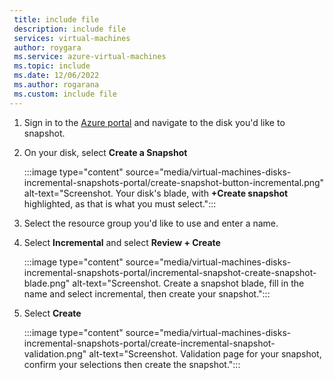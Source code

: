 ```yaml
---
 title: include file
 description: include file
 services: virtual-machines
 author: roygara
 ms.service: azure-virtual-machines
 ms.topic: include
 ms.date: 12/06/2022
 ms.author: rogarana
 ms.custom: include file
---
```

1. Sign in to the [Azure portal](https://portal.azure.com) and navigate to the disk you'd like to snapshot.
1. On your disk, select **Create a Snapshot**

    :::image type="content" source="media/virtual-machines-disks-incremental-snapshots-portal/create-snapshot-button-incremental.png" alt-text="Screenshot. Your disk's blade, with **+Create snapshot** highlighted, as that is what you must select.":::

1. Select the resource group you'd like to use and enter a name.
1. Select **Incremental** and select **Review + Create**

    :::image type="content" source="media/virtual-machines-disks-incremental-snapshots-portal/incremental-snapshot-create-snapshot-blade.png" alt-text="Screenshot. Create a snapshot blade, fill in the name and select incremental, then create your snapshot.":::

1. Select **Create**

    :::image type="content" source="media/virtual-machines-disks-incremental-snapshots-portal/create-incremental-snapshot-validation.png" alt-text="Screenshot. Validation page for your snapshot, confirm your selections then create the snapshot.":::
